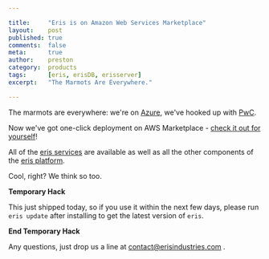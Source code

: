 ```yaml
---

title:     "Eris is on Amazon Web Services Marketplace"
layout:    post
published: true
comments:  false
meta:      true
author:    preston
category:  products
tags:      [eris, erisDB, erisserver]
excerpt:   "The Marmots Are Everywhere."

---
```


The marmots are everywhere: we're on [Azure](https://blog.erisindustries.com/products/2016/01/29/azure/), we've hooked up with [PwC](https://blog.erisindustries.com/products/2016/01/28/pwc/). 

Now we've got one-click deployment on AWS Marketplace - [check it out for yourself](https://aws.amazon.com/marketplace/pp/B01BTB1EP8)! 

All of the [eris services](https://github.com/eris-ltd/eris-services) are available as well as all the other components of the [eris platform](https://erisindustries.com/components/).

Cool, right? We think so too. 

**Temporary Hack**

This just shipped today, so if you use it within the next few days, please run `eris update` after installing to get the latest version of `eris`.

**End Temporary Hack**

Any questions, just drop us a line at contact@erisindustries.com . 

